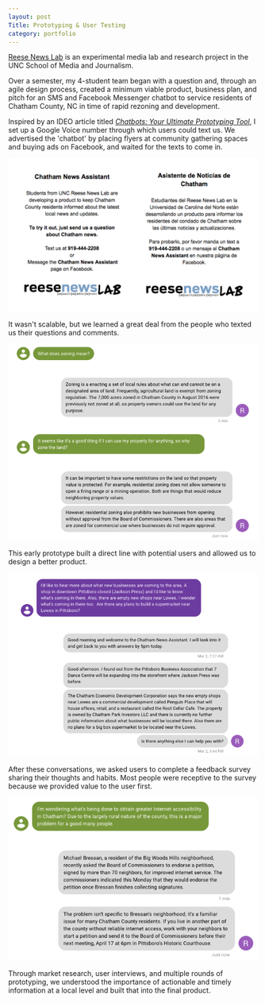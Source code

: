 ```yaml
---
layout: post
Title: Prototyping & User Testing
category: portfolio
---
```


[Reese News Lab](https://www.reesenewslab.org/) is an experimental media lab and research project in the UNC School of Media and Journalism.

Over a semester, my 4-student team began with a question and, through an agile design process, created a minimum viable product, business plan, and pitch for an SMS and Facebook Messenger chatbot to service residents of Chatham County, NC in time of rapid rezoning and development. 

Inspired by an IDEO article titled _[Chatbots: Your Ultimate Prototyping Tool](https://medium.com/ideo-stories/chatbots-ultimate-prototyping-tool-e4e2831967f3)_, I set up a Google Voice number through which users could text us.
We advertised the 'chatbot' by placing flyers at community gathering spaces and buying ads on Facebook, and waited for the texts to come in.

<img src="/assets/RNLad.png">

It wasn't scalable, but we learned a great deal from the people who texted us their questions and comments.

<img src="/assets/RNLdemo2.png">

This early prototype built a direct line with potential users and allowed us to design a better product.

<img src="/assets/RNLdemo4.png">

After these conversations, we asked users to complete a feedback survey sharing their thoughts and habits. 
Most people were receptive to the survey because we provided value to the user first. 

<img src="/assets/RNLdemo1.png">

Through market research, user interviews, and multiple rounds of prototyping, we understood the importance of actionable and timely information at a local level and built that into the final product.
